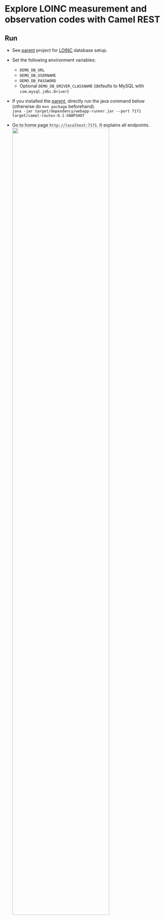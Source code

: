 # Explore LOINC measurement and observation codes with Camel REST
## Run
* See [parent](https://github.com/sfogo/rest-ways) project for [LOINC](https://loinc.org) database setup.
* Set the following environment variables:
  * `DEMO_DB_URL`
  * `DEMO_DB_USERNAME`
  * `DEMO_DB_PASSWORD`
  * Optional `DEMO_DB_DRIVER_CLASSNAME` (defaults to MySQL with `com.mysql.jdbc.Driver`)

* If you installed the [parent](https://github.com/sfogo/rest-ways), directly run the java command below (otherwise do `mvn package` beforehand).  
`java -jar target/dependency/webapp-runner.jar --port 7171 target/camel-routes-0.1-SNAPSHOT`
* Go to home page `http://localhost:7171`.  It explains all endpoints.  
<img src="https://cloud.githubusercontent.com/assets/13286393/17844939/24d004f0-67f3-11e6-9a2a-19aeefaa3190.png"
     border="0" width="80%" />
